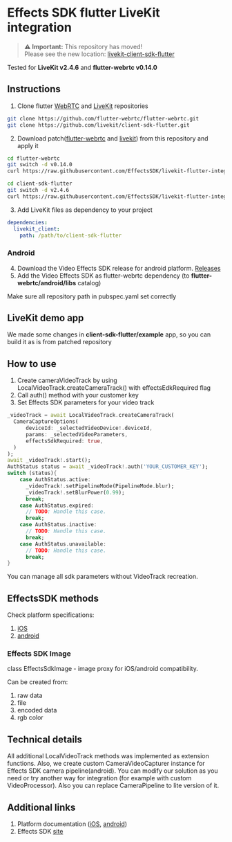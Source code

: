 # Effects SDK flutter LiveKit integration

> **⚠️ Important:** This repository has moved!  
> Please see the new location: [livekit-client-sdk-flutter](https://github.com/EffectsSDK/livekit-client-sdk-flutter)


Tested for **LiveKit v2.4.6** and **flutter-webrtc v0.14.0**

## Instructions

1. Clone flutter [WebRTC](https://github.com/flutter-webrtc/flutter-webrtc) and [LiveKit](https://github.com/livekit/client-sdk-flutter) repositories
```bash
git clone https://github.com/flutter-webrtc/flutter-webrtc.git
git clone https://github.com/livekit/client-sdk-flutter.git
```
2. Download patch([flutter-webrtc](flutter-webrtc-effects-sdk.patch) and [livekit](livekit-client-flutter-effects-sdk.patch)) from this repository and apply it
```bash
cd flutter-webrtc
git switch -d v0.14.0
curl https://raw.githubusercontent.com/EffectsSDK/livekit-flutter-integration/refs/heads/main/flutter-webrtc-effects-sdk.patch | git apply

cd client-sdk-flutter
git switch -d v2.4.6
curl https://raw.githubusercontent.com/EffectsSDK/livekit-flutter-integration/refs/heads/main/livekit-client-flutter-effects-sdk.patch | git apply
```
3. Add LiveKit files as dependency to your project
```yaml
dependencies:
  livekit_client:
    path: /path/to/client-sdk-flutter
```

### Android

4. Download the Video Effects SDK release for android platform. [Releases](https://github.com/EffectsSDK/android-integration-sample/releases)
5. Add the Video Effects SDK as flutter-webrtc dependency (to **flutter-webrtc/android/libs** catalog)

Make sure all repository path in pubspec.yaml set correctly

## LiveKit demo app

We made some changes in **client-sdk-flutter/example** app, so you can build it as is from patched repository

## How to use

1. Create cameraVideoTrack by using LocalVideoTrack.createCameraTrack() with effectsEdkRequired flag
2. Call auth() method with your customer key
3. Set Effects SDK parameters for your video track

```dart
_videoTrack = await LocalVideoTrack.createCameraTrack(
  CameraCaptureOptions(
      deviceId: _selectedVideoDevice!.deviceId,
      params: _selectedVideoParameters,
      effectsSdkRequired: true,
  )
);
await _videoTrack!.start();
AuthStatus status = await _videoTrack!.auth('YOUR_CUSTOMER_KEY');
switch (status){
    case AuthStatus.active:
      _videoTrack!.setPipelineMode(PipelineMode.blur);
      _videoTrack!.setBlurPower(0.99);
      break;
    case AuthStatus.expired:
      // TODO: Handle this case.
      break;
    case AuthStatus.inactive:
      // TODO: Handle this case.
      break;
    case AuthStatus.unavailable:
      // TODO: Handle this case.
      break;
}

```

You can manage all sdk parameters without VideoTrack recreation.

## EffectsSDK methods

Check platform specifications:
1. [iOS](https://github.com/EffectsSDK/swift-video-effects-sdk)
2. [android](https://github.com/EffectsSDK/android-integration-sample)

### Effects SDK Image

class EffectsSdkImage - image proxy for iOS/android compatibility.

Can be created from:

1. raw data
2. file
3. encoded data
4. rgb color

## Technical details

All additional LocalVideoTrack methods was implemented as extension functions. Also,
we create custom CameraVideoCapturer instance for Effects SDK camera pipeline(android).
You can modify our solution as you need or try another way for integration (for example with custom VideoProcessor).
Also you can replace CameraPipeline to lite version of it.

## Additional links

1. Platform documentation ([iOS](https://effectssdk.ai/sdk/ios/documentation/tsvb), [android](https://github.com/EffectsSDK/android-integration-sample))
2. Effects SDK [site](https://effectssdk.ai/)

